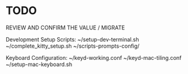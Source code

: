 # TODO

REVIEW AND CONFIRM THE VALUE / MIGRATE

Development Setup Scripts:
~/setup-dev-terminal.sh
~/complete_kitty_setup.sh
~/scripts-prompts-config/

Keyboard Configuration:
~/keyd-working.conf
~/keyd-mac-tiling.conf
~/setup-mac-keyboard.sh
